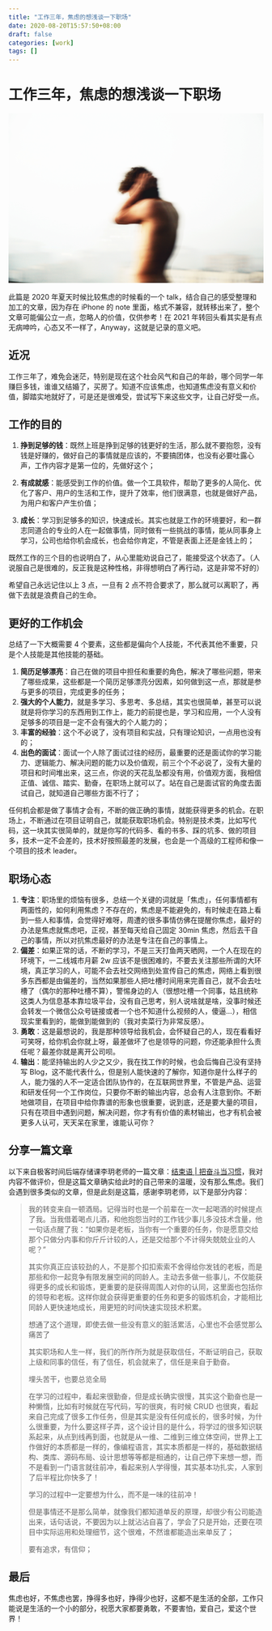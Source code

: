 ```yaml
---
title: "工作三年，焦虑的想浅谈一下职场"
date: 2020-08-20T15:57:50+08:00
draft: false
categories: [work]
tags: []
---
```


# 工作三年，焦虑的想浅谈一下职场

![work_3_year](/images/work_3_year.jpg)


此篇是 2020 年夏天时候比较焦虑的时候看的一个 talk，结合自己的感受整理和加工的文章，因为存在 iPhone 的 note 里面，格式不兼容，就转移出来了，整个文章可能偏公立一点，忽略人的价值，仅供参考！在 2021 年转回头看其实是有点无病呻吟，心态又不一样了，Anyway，这就是记录的意义吧。

<!--more-->

## 近况

工作三年了，难免会迷茫，特别是现在这个社会风气和自己的年龄，哪个同学一年赚巨多钱，谁谁又结婚了，买房了。知道不应该焦虑，也知道焦虑没有意义和价值，脚踏实地就好了，可是还是很难受，尝试写下来这些文字，让自己好受一点。

## 工作的目的

1. **挣到足够的钱**：既然上班是挣到足够的钱更好的生活，那么就不要抱怨，没有钱是好赚的，做好自己的事情就是应该的，不要搞团体，也没有必要吐露心声，工作内容才是第一位的，先做好这个；

2. **有成就感**：能感受到工作的价值。做一个工具软件，帮助了更多的人简化、优化了客户、用户的生活和工作，提升了效率，他们很满意，也就是做好产品，为用户和客户产生价值；

3. **成长**：学习到足够多的知识，快速成长。其实也就是工作的环境要好，和一群志同道合的专业的人在一起做事情，同时做有一些挑战的事情，能从同事身上学习，公司也给你机会成长，也会给你肯定，不管是表面上还是金钱上的；

既然工作的三个目的也说明白了，从心里能劝说自己了，能接受这个状态了。（人说服自己是很难的，反正我是这种性格，非得想明白了再行动，这是非常不好的）

希望自己永远记住以上 3 点，一旦有 2 点不符合要求了，那么就可以离职了，再做下去就是浪费自己的生命。

## 更好的工作机会

总结了一下大概需要 4 个要素，这些都是偏向个人技能，不代表其他不重要，只是个人技能是其他技能的基础。

1. **简历足够漂亮**：自己在做的项目中担任和重要的角色，解决了哪些问题，带来了哪些成果，这些都是一个简历足够漂亮分因素，如何做到这一点，那就是参与更多的项目，完成更多的任务；
2. **强大的个人能力**，就是多学习、多思考、多总结，其实也很简单，甚至可以说就是将你学习的东西用到工作上，能力的前提也是，学习和应用，一个人没有足够多的项目是一定不会有强大的个人能力的；
3. **丰富的经验**：这个不必说了，没有项目和实战，只有理论知识，一点用也没有的；
4. **出色的面试**：面试一个人除了面试过往的经历，最重要的还是面试你的学习能力、逻辑能力、解决问题的能力以及价值观，前三个个不必说了，没有大量的项目和时间堆出来，这三点，你说的天花乱坠都没有用，价值观方面，我相信正值、诚信、踏实、勤奋，在职场上就可以了。站在自己是面试官的角度去面试自己，就知道自己哪些方面不行了；

任何机会都是做了事情才会有，不断的做正确的事情，就能获得更多的机会。在职场上，不断通过在项目证明自己，就能获取职场机会。特别是技术类，比如写代码，这一块其实很简单的，就是你写的代码多、看的书多、踩的坑多、做的项目多，技术一定不会差的，技术好按照最差的发展，也会是一个高级的工程师和像一个项目的技术 leader。

## 职场心态

1. **专注**：职场里的烦恼有很多，总结一个关键的词就是「焦虑」，任何事情都有两面性的，如何利用焦虑？不存在的，焦虑是不能避免的，有时候走在路上看到一些人和事情，会觉得好难呀，周遭的很多事情仿佛在提醒你焦虑，最好的办法是焦虑就焦虑吧，正视，甚至每天给自己固定 30min 焦虑，然后去干自己的事情，所以对抗焦虑最好的办法是专注在自己的事情上。
2. **偏差**：如果正常的话，不断的学习，不是三天打鱼两天晒网，一个人在现在的环境下，一二线城市月薪 2w 应该不是很困难的，不要去关注那些所谓的大环境，真正学习的人，可能不会去社交网络到处宣传自己的焦虑，网络上看到很多东西都是由偏差的，当然如果那些人把吐槽时间用来完善自己，就不会去吐槽了（偶尔的那种吐槽不算），警惕身边的人（很想吐槽一个同事，姑且统称这类人为信息基本靠垃圾平台，没有自己思考，别人说啥就是啥，没事时候还会转发一个微信公众号链接或者一个也不知道什么视频的人，傻逼...），相信现实里看到的，能做到能做到的（我对卖菜行为非常反感）。
3. **勇敢**：这是最想说的，我是那种领导给我机会，会怀疑自己的人，现在看看好可笑呀，给你机会你就上呀，最差做坏了也是领导的问题，你还能承担什么责任呢？最差你就是离开公司呗。
4. **输出**：能坚持输出的人少之又少，我在找工作的时候，也会后悔自己没有坚持写 Blog，这不能代表什么，但是别人能快速的了解你，知道你是什么样子的人，能力强的人不一定适合团队协作的，在互联网世界里，不管是产品、运营和研发任何一个工作岗位，只要你不断的输出内容，总会有人注意到你。不断地做项目，在项目中给你靠谱的形象也很重要，说到底，还是要大量的项目，只有在项目中遇到问题，解决问题，你才有有价值的素材输出，也才有机会被更多人认可，天天呆在家里，谁能认可你？

## 分享一篇文章

以下来自极客时间后端存储课李玥老师的一篇文章：[结束语 | 把奋斗当习惯](https://time.geekbang.org/column/article/229464)，我对内容不做评价，但是这篇文章确实给此时的自己带来的温暖，没有那么焦虑。我们会遇到很多类似的文章，但是此刻是这篇，感谢李玥老师，以下是部分内容：

> 我的转变来自一顿酒局。记得当时也是一个前辈在一次一起喝酒的时候提点了我。当我借着喝点儿酒，和他抱怨当时的工作钱少事儿多没技术含量，他一句话点醒了我：“如果你是老板，当你有一个重要的任务，你是愿意交给那个只做分内事和你斤斤计较的人，还是交给那个不计得失兢兢业业的人呢？”
>
> 其实你真正应该较劲的人，不是那个扣扣索索不舍得给你发钱的老板，而是那些和你一起竞争有限发展空间的同龄人。主动去多做一些事儿，不仅能获得更多的成长和锻炼，更重要的是获得周围人对你的认同，这里面也包括你的领导和老板。这样你就会获得更重要的任务和更多的锻炼机会，才能相比同龄人更快速地成长，用更短的时间快速实现技术积累。
>
> 想通了这个道理，即使去做一些没有意义的脏活累活，心里也不会感觉那么痛苦了
>
> 其实职场和人生一样，我们的所作所为就是获取信任，不断证明自己，获取上级和同事的信任，有了信任，机会就来了，信任是来自于勤奋。
>
> 埋头苦干，也要总览全局
>
> 在学习的过程中，看起来很勤奋，但是成长确实很慢，其实这个勤奋也是一种懒惰，比如有时候就在写代码，写的很爽，有时候 CRUD 也很爽，看起来自己完成了很多工作任务，但是其实是没有任何成长的，很多时候，为什么很重要，为什么要这样子弄，这个设计目的是什么，将学过的很多知识联系起来，从点到线再到面，也就是从一维、二维到三维立体空间，世界上工作做好的本质都是一样的，像编程语言，其实本质都是一样的，基础数据结构、类库、源码布局、设计思想等等都是相通的，让自己停下来想一想，而不是看到一门语言就往前冲，看起来别人学得慢，其实基本功扎实，人家到了后半程比你快多了！
>
> 学习的过程中一定要想为什么，而不是一味的往前冲！
>
> 但是事情还不是那么简单，就像我们都知道单反的原理，却很少有公司能造出来，话句话说，不要因为以上就沾沾自喜了，学会了只是开始，还要在项目中实际运用和处理细节，这个很难，不然谁都能造出来单反了；
>
> 要有追求，有信仰；

## 最后

焦虑也好，不焦虑也罢，挣得多也好，挣得少也好，这都不是生活的全部，工作只能说是生活的一个小的部分，祝愿大家都要勇敢，不要害怕，爱自己，爱这个世界！
